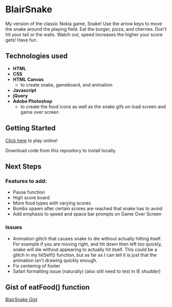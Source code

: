 # BlairSnake

My version of the classic Nokia game, Snake! Use the arrow keys to move the snake around the playing field. Eat the burger, pizza, and cherries. Don't hit your tail or the walls. Watch out, speed increases the higher your score gets! Have fun.

## Technologies used

* **HTML**  
* **CSS**
* **HTML Canvas**
	* to create snake, gameboard, and animation
* **Javascript**  
* **jQuery**  
* **Adobe Photoshop**
	* to create the food icons as well as the snake gifs on load screen and game over screen
	
## Getting Started  

[Click here](https://blairdow.github.io/blair-snake/) to play online!

Download code from this repository to install locally.


## Next Steps  
### Features to add:
* Pause function   
* High score board    
* More food types with varying scores    
* Bombs spawn after certain scores are reached that snake has to avoid  
* Add emphasis to speed and space bar prompts on Game Over Screen

### Issues  
* Animation glitch that causes snake to die without actually hitting itself. For example if you are moving right, and hit down then left too quickly, snake will die without appearing to actually hit itself. This could be a glitch in my hitSelf() function, but as far as I can tell it is just that the animation isn't drawing quickly enough.
* Fix centering of footer
* Safari formatting issue (naturally) (also still need to test in IE *shudder*)

## Gist of eatFood() function
[BlairSnake Gist](https://gist.github.com/blairdow/fc90d88c25daebfd8952da39770fb958)

